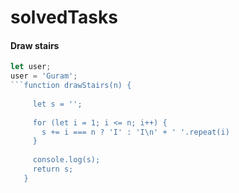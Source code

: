 # solvedTasks
#### Draw stairs
```javascript
let user; 
user = 'Guram';
```function drawStairs(n) {
   
     let s = '';
   
     for (let i = 1; i <= n; i++) {
       s += i === n ? 'I' : 'I\n' + ' '.repeat(i)
     }
   
     console.log(s);
     return s;
   }